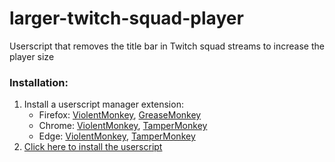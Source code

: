 # larger-twitch-squad-player
Userscript that removes the title bar in Twitch squad streams to increase the player size

### Installation:
1. Install a userscript manager extension:
    - Firefox: [ViolentMonkey](https://addons.mozilla.org/en-US/firefox/addon/violentmonkey/), [GreaseMonkey](https://addons.mozilla.org/en-US/firefox/addon/greasemonkey/)  
    - Chrome: [ViolentMonkey](https://chrome.google.com/webstore/detail/violentmonkey/jinjaccalgkegednnccohejagnlnfdag), [TamperMonkey](https://chrome.google.com/webstore/detail/tampermonkey/dhdgffkkebhmkfjojejmpbldmpobfkfo)  
    - Edge: [ViolentMonkey](https://microsoftedge.microsoft.com/addons/detail/violentmonkey/eeagobfjdenkkddmbclomhiblgggliao), [TamperMonkey](https://microsoftedge.microsoft.com/addons/detail/tampermonkey/iikmkjmpaadaobahmlepeloendndfphd)
2. [Click here to install the userscript](https://raw.githubusercontent.com/Sv443/larger-twitch-squad-player/main/larger-twitch-squad-player.user.js)
